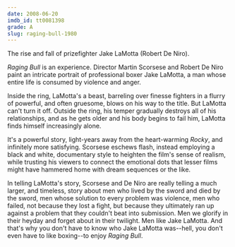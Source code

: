 ```yaml
---
date: 2008-06-20
imdb_id: tt0081398
grade: A
slug: raging-bull-1980
---
```


The rise and fall of prizefighter Jake LaMotta (Robert De Niro).

_Raging Bull_ is an experience. Director Martin Scorsese and Robert De Niro paint an intricate portrait of professional boxer Jake LaMotta, a man whose entire life is consumed by violence and anger.

Inside the ring, LaMotta's a beast, barreling over finesse fighters in a flurry of powerful, and often gruesome, blows on his way to the title. But LaMotta can't turn it off. Outside the ring, his temper gradually destroys all of his relationships, and as he gets older and his body begins to fail him, LaMotta finds himself increasingly alone.

It's a powerful story, light-years away from the heart-warming <span data-imdb-id="tt0075148">_Rocky_</span>, and infinitely more satisfying. Scorsese eschews flash, instead employing a black and white, documentary style to heighten the film's sense of realism, while trusting his viewers to connect the emotional dots that lesser films might have hammered home with dream sequences or the like.

In telling LaMotta's story, Scorsese and De Niro are really telling a much larger, and timeless, story about men who lived by the sword and died by the sword, men whose solution to every problem was violence, men who failed, not because they lost a fight, but because they ultimately ran up against a problem that they couldn't beat into submission. Men we glorify in their heyday and forget about in their twilight. Men like Jake LaMotta. And that's why you don't have to know who Jake LaMotta was--hell, you don't even have to like boxing--to enjoy _Raging Bull_.
